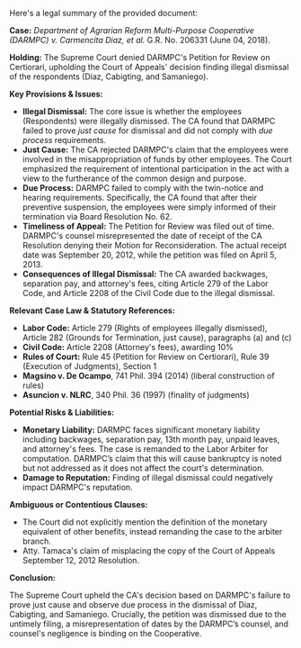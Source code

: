 Here's a legal summary of the provided document:

**Case:** *Department of Agrarian Reform Multi-Purpose Cooperative (DARMPC) v. Carmencita Diaz, et al.* G.R. No. 206331 (June 04, 2018).

**Holding:** The Supreme Court denied DARMPC's Petition for Review on Certiorari, upholding the Court of Appeals' decision finding illegal dismissal of the respondents (Diaz, Cabigting, and Samaniego).

**Key Provisions & Issues:**

*   **Illegal Dismissal:** The core issue is whether the employees (Respondents) were illegally dismissed. The CA found that DARMPC failed to prove *just cause* for dismissal and did not comply with *due process* requirements.
*   **Just Cause:** The CA rejected DARMPC's claim that the employees were involved in the misappropriation of funds by other employees. The Court emphasized the requirement of intentional participation in the act with a view to the furtherance of the common design and purpose.
*   **Due Process:** DARMPC failed to comply with the twin-notice and hearing requirements. Specifically, the CA found that after their preventive suspension, the employees were simply informed of their termination via Board Resolution No. 62.
*   **Timeliness of Appeal:** The Petition for Review was filed out of time. DARMPC's counsel misrepresented the date of receipt of the CA Resolution denying their Motion for Reconsideration. The actual receipt date was September 20, 2012, while the petition was filed on April 5, 2013.
*   **Consequences of Illegal Dismissal:** The CA awarded backwages, separation pay, and attorney's fees, citing Article 279 of the Labor Code, and Article 2208 of the Civil Code due to the illegal dismissal.

**Relevant Case Law & Statutory References:**

*   **Labor Code:** Article 279 (Rights of employees illegally dismissed), Article 282 (Grounds for Termination, just cause), paragraphs (a) and (c)
*   **Civil Code:** Article 2208 (Attorney's fees), awarding 10%
*   **Rules of Court:** Rule 45 (Petition for Review on Certiorari), Rule 39 (Execution of Judgments), Section 1
*   **Magsino v. De Ocampo**, 741 Phil. 394 (2014) (liberal construction of rules)
*   **Asuncion v. NLRC**, 340 Phil. 36 (1997) (finality of judgments)

**Potential Risks & Liabilities:**

*   **Monetary Liability:** DARMPC faces significant monetary liability including backwages, separation pay, 13th month pay, unpaid leaves, and attorney's fees. The case is remanded to the Labor Arbiter for computation. DARMPC’s claim that this will cause bankruptcy is noted but not addressed as it does not affect the court's determination.
*   **Damage to Reputation:** Finding of illegal dismissal could negatively impact DARMPC's reputation.

**Ambiguous or Contentious Clauses:**

*   The Court did not explicitly mention the definition of the monetary equivalent of other benefits, instead remanding the case to the arbiter branch.
*   Atty. Tamaca's claim of misplacing the copy of the Court of Appeals September 12, 2012 Resolution.

**Conclusion:**

The Supreme Court upheld the CA's decision based on DARMPC's failure to prove just cause and observe due process in the dismissal of Diaz, Cabigting, and Samaniego. Crucially, the petition was dismissed due to the untimely filing, a misrepresentation of dates by the DARMPC’s counsel, and counsel's negligence is binding on the Cooperative.
